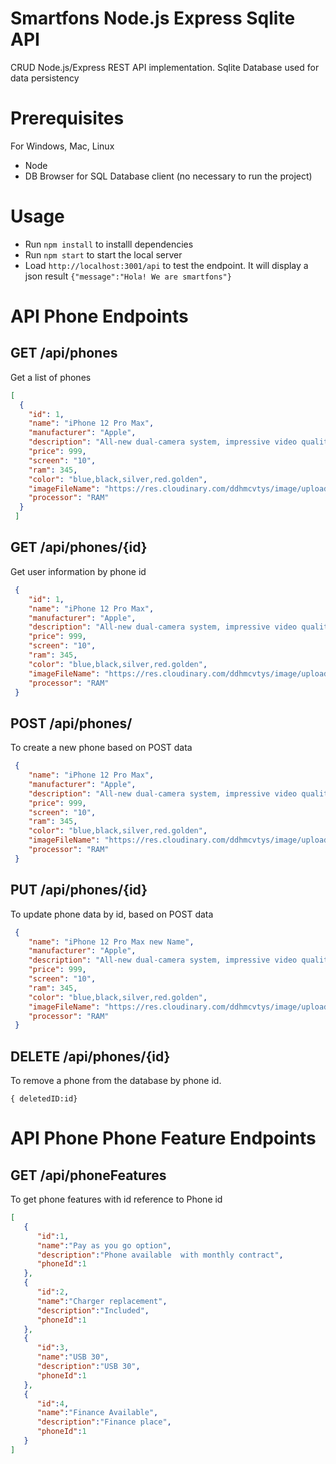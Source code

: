 # Smartfons Node.js Express Sqlite API

CRUD Node.js/Express REST API implementation. Sqlite Database  used for data persistency


# Prerequisites

For Windows, Mac, Linux
* Node
* DB Browser for SQL Database client (no necessary to run the project)

# Usage

* Run `npm install` to installl dependencies
* Run `npm start` to start the local server
* Load `http://localhost:3001/api` to test the endpoint. It will display a json result `{"message":"Hola! We are smartfons"}`

# API  Phone Endpoints

## GET /api/phones

Get a list of phones

```json
[
  {
    "id": 1,
    "name": "iPhone 12 Pro Max",
    "manufacturer": "Apple",
    "description": "All-new dual-camera system, impressive video quality and all-day battery life. Available in six colours, buy your new iPhone today.",
    "price": 999,
    "screen": "10",
    "ram": 345,
    "color": "blue,black,silver,red.golden",
    "imageFileName": "https://res.cloudinary.com/ddhmcvtys/image/upload/v1621857093/phones/iphone-xr-nc-64gb-blue-desktop1-Format-488_ji7tce.png",
    "processor": "RAM"
  }
 ]
```

## GET /api/phones/{id}

Get user information by phone id

```json
 {
    "id": 1,
    "name": "iPhone 12 Pro Max",
    "manufacturer": "Apple",
    "description": "All-new dual-camera system, impressive video quality and all-day battery life. Available in six colours, buy your new iPhone today.",
    "price": 999,
    "screen": "10",
    "ram": 345,
    "color": "blue,black,silver,red.golden",
    "imageFileName": "https://res.cloudinary.com/ddhmcvtys/image/upload/v1621857093/phones/iphone-xr-nc-64gb-blue-desktop1-Format-488_ji7tce.png",
    "processor": "RAM"
 }
```

## POST /api/phones/

To create a new phone based on POST data 
```json
 {
    "name": "iPhone 12 Pro Max",
    "manufacturer": "Apple",
    "description": "All-new dual-camera system, impressive video quality and all-day battery life. Available in six colours, buy your new iPhone today.",
    "price": 999,
    "screen": "10",
    "ram": 345,
    "color": "blue,black,silver,red.golden",
    "imageFileName": "https://res.cloudinary.com/ddhmcvtys/image/upload/v1621857093/phones/iphone-xr-nc-64gb-blue-desktop1-Format-488_ji7tce.png",
    "processor": "RAM"
 }
```

## PUT /api/phones/{id}

To update phone data by id, based on POST data
```json
 {
    "name": "iPhone 12 Pro Max new Name",
    "manufacturer": "Apple",
    "description": "All-new dual-camera system, impressive video quality and all-day battery life. Available in six colours, buy your new iPhone today.",
    "price": 999,
    "screen": "10",
    "ram": 345,
    "color": "blue,black,silver,red.golden",
    "imageFileName": "https://res.cloudinary.com/ddhmcvtys/image/upload/v1621857093/phones/iphone-xr-nc-64gb-blue-desktop1-Format-488_ji7tce.png",
    "processor": "RAM"
 }
```
## DELETE /api/phones/{id}
To remove a phone from the database by phone id. 

`{ deletedID:id}`

# API  Phone Phone Feature Endpoints
## GET /api/phoneFeatures
To get phone features with id reference to Phone id

```json
[
   {
      "id":1,
      "name":"Pay as you go option",
      "description":"Phone available  with monthly contract",
      "phoneId":1
   },
   {
      "id":2,
      "name":"Charger replacement",
      "description":"Included",
      "phoneId":1
   },
   {
      "id":3,
      "name":"USB 30",
      "description":"USB 30",
      "phoneId":1
   },
   {
      "id":4,
      "name":"Finance Available",
      "description":"Finance place",
      "phoneId":1
   }
]

```










